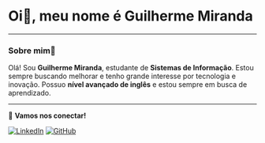 # Oi🤙, meu nome é Guilherme Miranda
***
### Sobre mim🥇
Olá! Sou **Guilherme Miranda**, estudante de **Sistemas de Informação**. Estou sempre buscando melhorar e tenho grande interesse por tecnologia e inovação. Possuo **nível avançado de inglês** e estou sempre em busca de aprendizado.
***
📩 **Vamos nos conectar!** 

[![LinkedIn](https://img.shields.io/badge/LinkedIn-0077B5?style=for-the-badge&logo=linkedin&logoColor=white)](www.linkedin.com/in/guilherme-miranda-4358aa340)
[![GitHub](https://img.shields.io/badge/GitHub-100000?style=for-the-badge&logo=github&logoColor=white)]( (https://github.com/xguimiranda))
##
